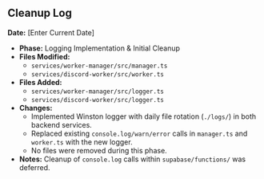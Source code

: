 ## Cleanup Log

**Date:** [Enter Current Date]

*   **Phase:** Logging Implementation & Initial Cleanup
*   **Files Modified:**
    *   `services/worker-manager/src/manager.ts`
    *   `services/discord-worker/src/worker.ts`
*   **Files Added:**
    *   `services/worker-manager/src/logger.ts`
    *   `services/discord-worker/src/logger.ts`
*   **Changes:**
    *   Implemented Winston logger with daily file rotation (`./logs/`) in both backend services.
    *   Replaced existing `console.log/warn/error` calls in `manager.ts` and `worker.ts` with the new logger.
    *   No files were removed during this phase.
*   **Notes:** Cleanup of `console.log` calls within `supabase/functions/` was deferred. 